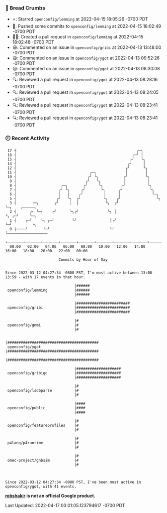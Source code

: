 ### 🍞 Bread Crumbs

 * ⭐️: Starred `openconfig/lemming` at 2022-04-15 18:05:26 -0700 PDT
 * 🚢: Pushed some commits to `openconfig/lemming` at 2022-04-15 18:02:49 -0700 PDT
 * ✍🏼: Created a pull request in `openconfig/lemming` at 2022-04-15 18:02:48 -0700 PDT
 * 😃: Commented on an issue in `openconfig/gribi` at 2022-04-13 13:48:00 -0700 PDT
 * 😃: Commented on an issue in `openconfig/ygot` at 2022-04-13 09:52:26 -0700 PDT
 * 😃: Commented on an issue in `openconfig/ygot` at 2022-04-13 08:30:08 -0700 PDT
 * 🔍: Reviewed a pull request in  `openconfig/ygot` at 2022-04-13 08:28:16 -0700 PDT
 * 🔍: Reviewed a pull request in  `openconfig/ygot` at 2022-04-13 08:24:05 -0700 PDT
 * 🔍: Reviewed a pull request in  `openconfig/ygot` at 2022-04-13 08:23:41 -0700 PDT
 * 🔍: Reviewed a pull request in  `openconfig/ygot` at 2022-04-13 08:23:41 -0700 PDT

### 🕘 Recent Activity
```
 17 ┼                                                      ╭─╮
 16 ┤                                                    ╭─╯ │
 15 ┤                                                   ╭╯   ╰╮
 14 ┤                                                  ╭╯     │
 12 ┤                                                 ╭╯      ╰╮
 11 ┤                                 ╭─╮             │        │
 10 ┤                                ╭╯ ╰╮           ╭╯        ╰╮
  9 ┤                               ╭╯   ╰╮          │          │
  8 ┤                    ╭─╮       ╭╯     ╰╮        ╭╯          ╰╮
  7 ┤                   ╭╯ ╰╮     ╭╯       ╰╮      ╭╯            ╰╮
  6 ┤                   │   │    ╭╯         │      │              ╰─╮
  5 ┤                  ╭╯   ╰╮  ╭╯          ╰╮    ╭╯                ╰╮
  3 ┤       ╭─╮       ╭╯     │  │            ╰╮  ╭╯                  ╰─╮    ╭─────╮
  2 ┤      ╭╯ ╰─╮    ╭╯      ╰╮╭╯             ╰╮ │                     ╰╮ ╭─╯     ╰─╮
  1 ┤    ╭─╯    ╰╮ ╭─╯        ╰╯               │╭╯                      ╰─╯         ╰╮
  0 ┼────╯       ╰─╯                           ╰╯                                    ╰──────────────────
    +───────+───────+───────+───────+───────+───────+───────+───────+───────+───────+───────+───────+────
  00:00   02:00   04:00   06:00   08:00   10:00   12:00   14:00   16:00   18:00   20:00   22:00   00:00   

						Commits by Hour of Day


Since 2022-03-12 04:27:34 -0800 PST, I'm most active between 13:00-13:59 - with 17 events in that hour.

```



```
                               |######
 openconfig/lemming            |######
                               |######

                               |########################
 openconfig/gribi              |########################
                               |########################

                               |#
 openconfig/gnmi               |#
                               |#

                               |#########################################
 openconfig/ygot               |#########################################
                               |#########################################

                               |####################
 openconfig/gribigo            |####################
                               |####################

                               |#
 openconfig/lsdbparse          |#
                               |#

                               |####
 openconfig/public             |####
                               |####

                               |#
 openconfig/featureprofiles    |#
                               |#

                               |#
 p4lang/p4runtime              |#
                               |#

                               |#
 omec-project/gnbsim           |#
                               |#



Since 2022-03-12 04:27:34 -0800 PST, I've been most active in openconfig/ygot, with 41 events.

```
**[robshakir](mailto:robjs@google.com) is not an official Google product.**  


Last Updated: 2022-04-17 03:01:05.123794617 -0700 PDT
